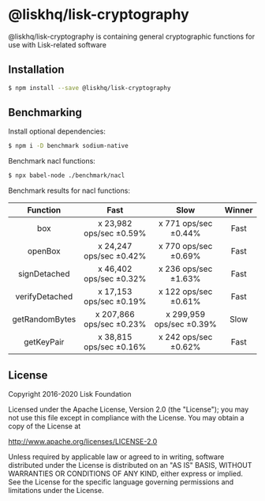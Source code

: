# @liskhq/lisk-cryptography

@liskhq/lisk-cryptography is containing general cryptographic functions for use with Lisk-related software

## Installation

```sh
$ npm install --save @liskhq/lisk-cryptography
```

## Benchmarking

Install optional dependencies:

```sh
$ npm i -D benchmark sodium-native
```

Benchmark nacl functions:

```sh
$ npx babel-node ./benchmark/nacl
```

Benchmark results for nacl functions:

|    Function    |           Fast           |           Slow           | Winner |
| :------------: | :----------------------: | :----------------------: | :----: |
|      box       | x 23,982 ops/sec ±0.59%  |   x 771 ops/sec ±0.44%   |  Fast  |
|    openBox     | x 24,247 ops/sec ±0.42%  |   x 770 ops/sec ±0.69%   |  Fast  |
|  signDetached  | x 46,402 ops/sec ±0.32%  |   x 236 ops/sec ±1.63%   |  Fast  |
| verifyDetached | x 17,153 ops/sec ±0.19%  |   x 122 ops/sec ±0.61%   |  Fast  |
| getRandomBytes | x 207,866 ops/sec ±0.23% | x 299,959 ops/sec ±0.39% |  Slow  |
|   getKeyPair   | x 38,815 ops/sec ±0.16%  |   x 242 ops/sec ±0.62%   |  Fast  |

## License

Copyright 2016-2020 Lisk Foundation

Licensed under the Apache License, Version 2.0 (the "License");
you may not use this file except in compliance with the License.
You may obtain a copy of the License at

http://www.apache.org/licenses/LICENSE-2.0

Unless required by applicable law or agreed to in writing, software
distributed under the License is distributed on an "AS IS" BASIS,
WITHOUT WARRANTIES OR CONDITIONS OF ANY KIND, either express or implied.
See the License for the specific language governing permissions and
limitations under the License.

[lisk core github]: https://github.com/LiskHQ/lisk
[lisk documentation site]: https://lisk.io/documentation/lisk-elements
